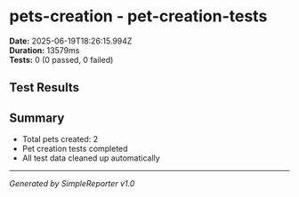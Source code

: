 # pets-creation - pet-creation-tests

**Date:** 2025-06-19T18:26:15.994Z  
**Duration:** 13579ms  
**Tests:** 0 (0 passed, 0 failed)

## Test Results



## Summary

- Total pets created: 2
- Pet creation tests completed
- All test data cleaned up automatically

---
*Generated by SimpleReporter v1.0*
